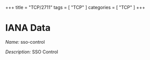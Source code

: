 +++
title = "TCP/2711"
tags = [ "TCP" ]
categories = [ "TCP" ]
+++

# IANA Data

_Name:_ sso-control

_Description:_ SSO Control

